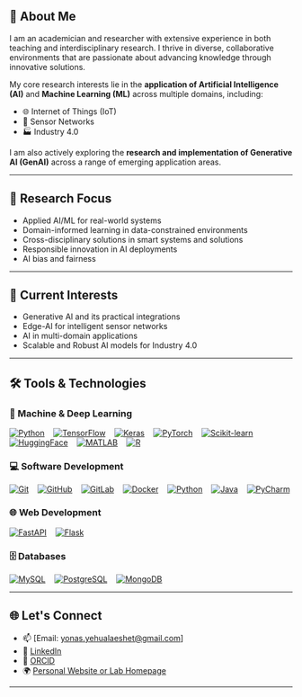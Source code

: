 ## 🧠 About Me

I am an academician and researcher with extensive experience in both teaching and interdisciplinary research. I thrive in diverse, collaborative environments that are passionate about advancing knowledge through innovative solutions.

My core research interests lie in the **application of Artificial Intelligence (AI)** and **Machine Learning (ML)** across multiple domains, including:

- 🌐 Internet of Things (IoT)
- 📡 Sensor Networks
- 🏭 Industry 4.0

I am also actively exploring the **research and implementation of Generative AI (GenAI)** across a range of emerging application areas.

---

## 🔬 Research Focus

- Applied AI/ML for real-world systems  
- Domain-informed learning in data-constrained environments  
- Cross-disciplinary solutions in smart systems and solutions 
- Responsible innovation in AI deployments
- AI bias and fairness

---

## 🎯 Current Interests

- Generative AI and its practical integrations  
- Edge-AI for intelligent sensor networks  
- AI in multi-domain applications
- Scalable and Robust AI models for Industry 4.0

---

## 🛠️ Tools & Technologies

### 🤖 Machine & Deep Learning  
[![Python](https://img.shields.io/badge/Python-3776AB?style=flat&logo=python&logoColor=white)](https://www.python.org/) &nbsp;&nbsp;
[![TensorFlow](https://img.shields.io/badge/TensorFlow-FF6F00?style=flat&logo=tensorflow&logoColor=white)](https://www.tensorflow.org/) &nbsp;&nbsp;
[![Keras](https://img.shields.io/badge/Keras-D00000?style=flat&logo=keras&logoColor=white)](https://keras.io/) &nbsp;&nbsp;
[![PyTorch](https://img.shields.io/badge/PyTorch-EE4C2C?style=flat&logo=pytorch&logoColor=white)](https://pytorch.org/) &nbsp;&nbsp;
[![Scikit-learn](https://img.shields.io/badge/Scikit--learn-F7931E?style=flat&logo=scikit-learn&logoColor=white)](https://scikit-learn.org/) &nbsp;&nbsp;
[![HuggingFace](https://img.shields.io/badge/HuggingFace-FF6F61?style=flat&logo=huggingface&logoColor=white)](https://huggingface.co/) &nbsp;&nbsp;
[![MATLAB](https://img.shields.io/badge/MATLAB-0076A8?style=flat&logo=Mathworks&logoColor=white)](https://www.mathworks.com/products/matlab.html) &nbsp;&nbsp;
[![R](https://img.shields.io/badge/R-276DC3?style=flat&logo=r&logoColor=white)](https://www.r-project.org/)

### 💻 Software Development  
[![Git](https://img.shields.io/badge/Git-F05032?style=flat&logo=git&logoColor=white)](https://git-scm.com/) &nbsp;&nbsp;
[![GitHub](https://img.shields.io/badge/GitHub-181717?style=flat&logo=github&logoColor=white)](https://github.com/) &nbsp;&nbsp;
[![GitLab](https://img.shields.io/badge/GitLab-FC6D26?style=flat&logo=gitlab&logoColor=white)](https://about.gitlab.com/) &nbsp;&nbsp;
[![Docker](https://img.shields.io/badge/Docker-2496ED?style=flat&logo=docker&logoColor=white)](https://www.docker.com/) &nbsp;&nbsp;
[![Python](https://img.shields.io/badge/Python-3776AB?style=flat&logo=python&logoColor=white)](https://www.python.org/) &nbsp;&nbsp;
[![Java](https://img.shields.io/badge/Java-007396?style=flat&logo=java&logoColor=white)](https://www.oracle.com/java/) &nbsp;&nbsp;
[![PyCharm](https://img.shields.io/badge/PyCharm-000000?style=flat&logo=pycharm&logoColor=white)](https://www.jetbrains.com/pycharm/)

### 🌐 Web Development  
[![FastAPI](https://img.shields.io/badge/FastAPI-009688?style=flat&logo=fastapi&logoColor=white)](https://fastapi.tiangolo.com/) &nbsp;&nbsp;
[![Flask](https://img.shields.io/badge/Flask-000000?style=flat&logo=flask&logoColor=white)](https://flask.palletsprojects.com/)

### 🗄️ Databases  
[![MySQL](https://img.shields.io/badge/MySQL-4479A1?style=flat&logo=mysql&logoColor=white)](https://www.mysql.com/) &nbsp;&nbsp;
[![PostgreSQL](https://img.shields.io/badge/PostgreSQL-336791?style=flat&logo=postgresql&logoColor=white)](https://www.postgresql.org/) &nbsp;&nbsp;
[![MongoDB](https://img.shields.io/badge/MongoDB-47A248?style=flat&logo=mongodb&logoColor=white)](https://www.mongodb.com/)

---

## 🌐 Let's Connect

- 📫 [Email: yonas.yehualaeshet@gmail.com]
- 🔗 [LinkedIn](https://www.linkedin.com/in/yonasy/)
- 🔬 [ORCID](https://orcid.org/0000-0001-8312-695X)
- 🌍 [Personal Website or Lab Homepage](#)

---
